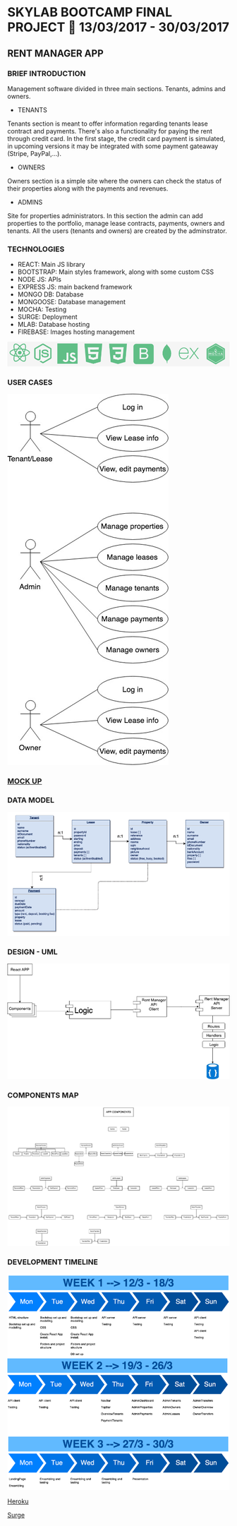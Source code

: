 # SKYLAB BOOTCAMP FINAL PROJECT 🚀 13/03/2017 - 30/03/2017

## RENT MANAGER APP

### BRIEF INTRODUCTION

Management software divided in three main sections. Tenants, admins and owners.

- TENANTS

Tenants section is meant to offer information regarding tenants lease contract and payments. There's also a functionality for paying the rent through credit card. In the first stage, the credit card payment is simulated, in upcoming versions it may be integrated with some payment gateaway (Stripe, PayPal,...).

- OWNERS

Owners section is a simple site where the owners can check the status of their properties along with the payments and revenues.

- ADMINS

Site for properties administrators. In this section the admin can add properties to the portfolio, manage lease contracts, payments, owners and tenants. All the users (tenants and owners) are created by the adminstrator.

### TECHNOLOGIES

- REACT: Main JS library
- BOOTSTRAP: Main styles framework, along with some custom CSS
- NODE JS: APIs
- EXPRESS JS: main backend framework
- MONGO DB: Database
- MONGOOSE: Database management
- MOCHA: Testing
- SURGE: Deployment
- MLAB: Database hosting
- FIREBASE: Images hosting management

![alt text](/docs/techs.png "techs")

### USER CASES

![alt text](/docs/UserCases.jpg "User cases")

### [MOCK UP](/docs/mock-up-web.pdf)

### DATA MODEL 
![alt text](/docs/data-model.png "Data model")

### DESIGN - UML

![alt text](/docs/design-uml.jpg "Design UML")

### COMPONENTS MAP

![alt text](/docs/components-map.png "Components Map")

### DEVELOPMENT TIMELINE

![alt text](/docs/timeline.png "Timeline")

[Heroku](https://floating-spire-50658.herokuapp.com)

[Surge](http://rent-manager.surge.sh/)


